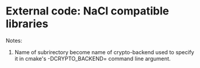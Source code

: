 External code: NaCl compatible libraries
=========================================

Notes:

1. Name of subrirectory become name of crypto-backend used to specify it in cmake's -DCRYPTO_BACKEND= 
command line argument.
